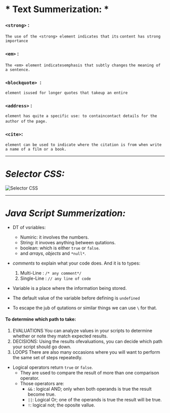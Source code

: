 # * Text Summerization: *

### `<strong>` :
 ` The use of the <strong> element indicates that its `
` content has strong importance `

### `<em>` :
 `The <em> element indicatesemphasis that subtly changes`
`the meaning of a sentence.`

### `<blockquote> `:
`element isused for longer quotes that takeup an entire`

### `<address>` :
`element has quite a specific use: to containcontact details for the author of`
`the page.`

### `<cite>`:
`element can be used to indicate where the citation is from when write` `a name of a film or a book.`

-------------------------------

# *Selector CSS:*

![Selector CSS](https://websitesetup.org/wp-content/uploads/2014/09/CSS-CHEAT-SHEET-p4.png)

-------------------------------

# *Java Script Summerization:*


* DT of vsriables:
  * Numiric: it involves the numbers.
  * String: it invoves anything between qutations.
  * boolean: which is either `true` or `false`.
  * and *arrays*, *objects* and `*null*`.
* *comments* to explain what your code does. And it is to types:
  1. Multi-Line : `/* any comment*/`
  2. Single-Line : `// any line of code`
* Variable is a place where the information being stored.
* The default value of the variable before defining is `undefined`

* To escape the jub of qutations or similar things we can use  `\` for that.
#### To determine which path to take:
  1. EVALUATIONS You can analyze values in your scripts to determine whether or note they match expected results. 
  2. DECISIONS: Using the results ofevaluations, you can decide which path your script should go down. 
  3. LOOPS
There are also many occasions where you will want to perform the same set of steps repeatedly. 
* Logical operators return `true` or `false`.
  * They are used to compare the result of more than one comparison operator.
  * Those operators are: 
    - `&&` : logical AND; only when both operands is true the result become true.
    - `||`: Logical Or; one of the operands is true the result will be true.
    - `!`: logical not; the oposite vallue.
  

